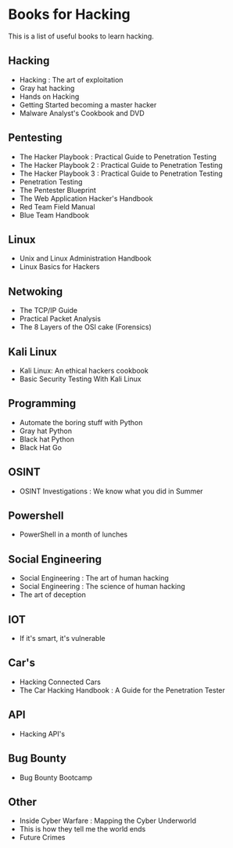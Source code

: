 
# Books for Hacking

This is a list of useful books to learn hacking.


## Hacking
- Hacking : The art of exploitation
- Gray hat hacking
- Hands on Hacking
- Getting Started becoming a master hacker
- Malware Analyst's Cookbook and DVD

## Pentesting
- The Hacker Playbook : Practical Guide to Penetration Testing
- The Hacker Playbook 2 : Practical Guide to Penetration Testing
- The Hacker Playbook 3 : Practical Guide to Penetration Testing
- Penetration Testing
- The Pentester Blueprint
- The Web Application Hacker's Handbook
- Red Team Field Manual
- Blue Team Handbook

## Linux
- Unix and Linux Administration Handbook
- Linux Basics for Hackers

## Netwoking
- The TCP/IP Guide
- Practical Packet Analysis
- The 8 Layers of the OSI cake (Forensics)

## Kali Linux
- Kali Linux: An ethical hackers cookbook
- Basic Security Testing With Kali Linux

## Programming
- Automate the boring stuff with Python
- Gray hat Python
- Black hat Python
- Black Hat Go

## OSINT
- OSINT Investigations : We know what you did in Summer

## Powershell
- PowerShell in a month of lunches

## Social Engineering
- Social Engineering : The art of human hacking
- Social Engineering : The science of human hacking
- The art of deception

## IOT
- If it's smart, it's vulnerable

## Car's
- Hacking Connected Cars
-  The Car Hacking Handbook : A Guide for the Penetration Tester

## API
- Hacking API's

## Bug Bounty
- Bug Bounty Bootcamp

## Other
- Inside Cyber Warfare : Mapping the Cyber Underworld
- This is how they tell me the world ends
- Future Crimes
